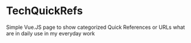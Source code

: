 # TechQuickRefs
Simple Vue.JS page to show categorized Quick References or URLs what are in daily use in my everyday work
